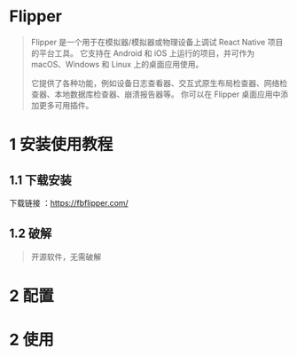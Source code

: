 # Flipper

> Flipper 是一个用于在模拟器/模拟器或物理设备上调试 React Native 项目的平台工具。 它支持在 Android 和 iOS 上运行的项目，并可作为 macOS、Windows 和 Linux 上的桌面应用使用。
> 
> 它提供了各种功能，例如设备日志查看器、交互式原生布局检查器、网络检查器、本地数据库检查器、崩溃报告器等。 你可以在 Flipper 桌面应用中添加更多可用插件。

# 1 安装使用教程

## 1.1 下载安装

下载链接 ：https://fbflipper.com/

## 1.2 破解

> 开源软件，无需破解

# 2 配置

# 2 使用
